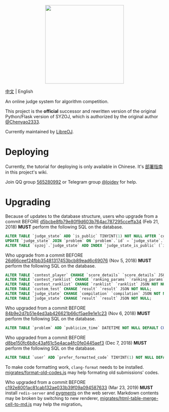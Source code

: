 <p align="center"><img src="static/self/syzoj.svg" width="250"></p>

[中文](README.md) | English

An online judge system for algorithm competition.

This project is the **official** successor and rewritten version of the original Python/Flask version of SYZOJ, which is authorized by the original author [@Chenyao2333](https://github.com/Chenyao2333).

Currently maintained by [LibreOJ](https://loj.ac).

# Deploying
Currently, the tutorial for deploying is only available in Chinese. It's [部署指南](https://github.com/syzoj/syzoj/wiki/%E9%83%A8%E7%BD%B2%E6%8C%87%E5%8D%97) in this project's wiki.

Join QQ group [565280992](https://jq.qq.com/?_wv=1027&k=5JQZWwd) or Telegram group [@lojdev](https://t.me/lojdev) for help.

# Upgrading
Because of updates to the database structure, users who upgrade from a commit BEFORE [d5bcbe8fb79e80f9d603b764ac787295cceffa34](https://github.com/syzoj/syzoj/commit/d5bcbe8fb79e80f9d603b764ac787295cceffa34) (Feb 21, 2018) **MUST** perform the following SQL on the database.

```sql
ALTER TABLE `judge_state` ADD `is_public` TINYINT(1) NOT NULL AFTER `compilation`;
UPDATE `judge_state` JOIN `problem` ON `problem`.`id` = `judge_state`.`problem_id` SET `judge_state`.`is_public` = `problem`.`is_public`;
ALTER TABLE `syzoj`.`judge_state` ADD INDEX `judge_state_is_public` (`id`, `is_public`, `type_info`, `type`);
```

Who upgrade from a commit BEFORE [26d66ceef24fbb35481317453bcb89ead6c69076](https://github.com/syzoj/syzoj/commit/26d66ceef24fbb35481317453bcb89ead6c69076) (Nov 5, 2018) **MUST** perform the following SQL on the database.

```sql
ALTER TABLE `contest_player` CHANGE `score_details` `score_details` JSON NOT NULL;
ALTER TABLE `contest_ranklist` CHANGE `ranking_params` `ranking_params` JSON NOT NULL;
ALTER TABLE `contest_ranklist` CHANGE `ranklist` `ranklist` JSON NOT NULL;
ALTER TABLE `custom_test` CHANGE `result` `result` JSON NOT NULL;
ALTER TABLE `judge_state` CHANGE `compilation` `compilation` JSON NOT NULL;
ALTER TABLE `judge_state` CHANGE `result` `result` JSON NOT NULL;
```

Who upgraded from a commit BEFORE [84b9e2d7b51e4ed3ab426621b66cf5ae9e1e1c23](https://github.com/syzoj/syzoj/commit/84b9e2d7b51e4ed3ab426621b66cf5ae9e1e1c23) (Nov 6, 2018) **MUST** perform the following SQL on the database.

```sql
ALTER TABLE `problem` ADD `publicize_time` DATETIME NOT NULL DEFAULT CURRENT_TIMESTAMP AFTER `type`;
```

Who upgraded from a commit BEFORE [d8be150fc6b8c43af61c5e4aca4fc0fe0445aef3](https://github.com/syzoj/syzoj/commit/d8be150fc6b8c43af61c5e4aca4fc0fe0445aef3) (Dec 7, 2018) **MUST** perform the following SQL on the database.

```sql
ALTER TABLE `user` ADD `prefer_formatted_code` TINYINT(1) NOT NULL DEFAULT 1 AFTER `public_email`;
```

To make code formatting work, `clang-format` needs to be installed. [migrates/format-old-codes.js](migrates/format-old-codes.js) may help formating old submissions' codes.

Who upgraded from a commit BEFORE [c192e8001ac81cab132ae033b39f09a094587633](https://github.com/syzoj/syzoj/commit/c192e8001ac81cab132ae033b39f09a094587633) (Mar 23, 2019) **MUST** install `redis-server` and [pygments](http://pygments.org/) on the web server. Markdown contents may be broken by switching to new renderer, [migrates/html-table-merge-cell-to-md.js](migrates/html-table-merge-cell-to-md.js) may help the migration。
